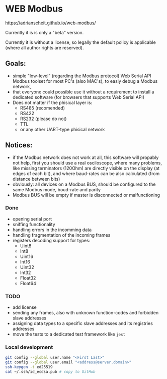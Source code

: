 # WEB Modbus
https://adrianscheit.github.io/web-modbus/

Currently it is is only a "beta" version.

Currently it is without a license, so legally the default policy is applicable (where all author rights are reserved). 

## Goals: 
- simple "low-level" (regarding the Modbus protocol) Web Serial API Modbus toolset for most PC's (also MAC's), to easly debug a Modbus network, 
- that everyone could possible use it without a requirement to install a dedicated software (for browsers that supports Web Serial API)
- Does not matter if the phisical layer is:
    - RS485 (recomended)
    - RS422
    - RS232 (please do not)
    - TTL
    - or any other UART-type phisical network

## Notices:
- if the Modbus network does not work at all, this software will propably not help, first you should use a real osciloscope, where many problems, like missing terminators (120Ohm) are directly visible on the display (at edges of each bit), and where baud-rates can be also calculated (from distance between bits)
- obviously: all devices on a Modbus BUS, should be configured to the same Modbus mode, boud-rate and parity
- Modbus BUS will be empty if master is disconnected or malfunctioning

### Done
- opening serial port
- sniffing functionality
- handling errors in the incomming data
- handling fragmentation of the incoming frames
- registers decoding support for types:
    - Uint8
    - Int8
    - Uint16
    - Int16
    - Uint32
    - Int32
    - Float32
    - Float64

### TODO
- add license
- sending any frames, also with unknown function-codes and forbidden slave addresses
- assigning data types to a specific slave addresses and its registries addresses
- move the tests to a dedicated test framework like `jest`

### Local development
```sh
git config --global user.name "<First Last>"
git config --global user.email "<address@server.domain>"
ssh-keygen -t ed25519
cat ~/.ssh/id_ecdsa.pub # copy to GitHub
```
